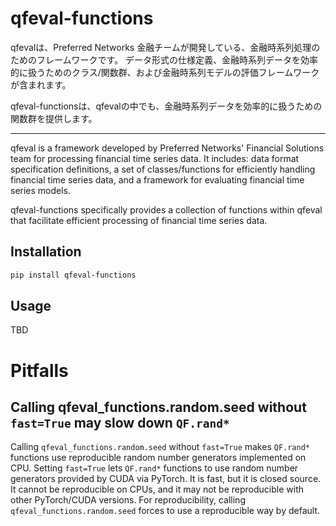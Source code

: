 # qfeval-functions

qfevalは、Preferred Networks 金融チームが開発している、金融時系列処理のためのフレームワークです。
データ形式の仕様定義、金融時系列データを効率的に扱うためのクラス/関数群、および金融時系列モデルの評価フレームワークが含まれます。

qfeval-functionsは、qfevalの中でも、金融時系列データを効率的に扱うための関数群を提供します。

---

qfeval is a framework developed by Preferred Networks' Financial Solutions team for processing financial time series data.
It includes: data format specification definitions, a set of classes/functions for efficiently handling financial time series data, and a framework for evaluating financial time series models.

qfeval-functions specifically provides a collection of functions within qfeval that facilitate efficient processing of financial time series data.


## Installation

```bash
pip install qfeval-functions
```

## Usage
TBD

# Pitfalls

## Calling qfeval_functions.random.seed without `fast=True` may slow down `QF.rand*`

Calling `qfeval_functions.random.seed` without `fast=True` makes `QF.rand*` functions use
reproducible random number generators implemented on CPU.
Setting `fast=True` lets `QF.rand*` functions to use random number generators
provided by CUDA via PyTorch.  It is fast, but it is closed source.
It cannot be reproducible on CPUs, and it may not be reproducible with other
PyTorch/CUDA versions.
For reproducibility, calling `qfeval_functions.random.seed` forces to use a reproducible way by
default.
